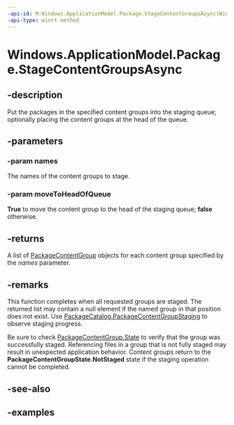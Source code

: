 ```yaml
---
-api-id: M:Windows.ApplicationModel.Package.StageContentGroupsAsync(Windows.Foundation.Collections.IIterable{System.String},System.Boolean)
-api-type: winrt method
---
```


<!-- Method syntax.
public IAsyncOperation<PackageContentGroup>> Package.StageContentGroupsAsync(IIterable<String> names, Boolean moveToHeadOfQueue)
-->

# Windows.ApplicationModel.Package.StageContentGroupsAsync


## -description

Put the packages in the specified content groups into the staging queue; optionally placing the content groups at the head of the queue.

## -parameters

### -param names

The names of the content groups to stage.

### -param moveToHeadOfQueue

**True** to move the content group to the head of the staging queue; **false** otherwise.

## -returns

A list of [PackageContentGroup](packagecontentgroup.md) objects for each content group specified by the _names_  parameter.

## -remarks

This function completes when all requested groups are staged. The returned list may contain a null element if the named group in that position does not exist. Use  [PackageCatalog.PackageContentGroupStaging](packagecatalog_packagecontentgroupstaging.md) to observe staging progress.

Be sure to check [PackageContentGroup.State](packagecontentgroupstate.md) to verify that the group was successfully staged. Referencing files in a group that is not fully staged may result in unexpected application behavior. Content groups return to the **PackageContentGroupState.NotStaged** state if the staging operation cannot be completed.

## -see-also

## -examples

